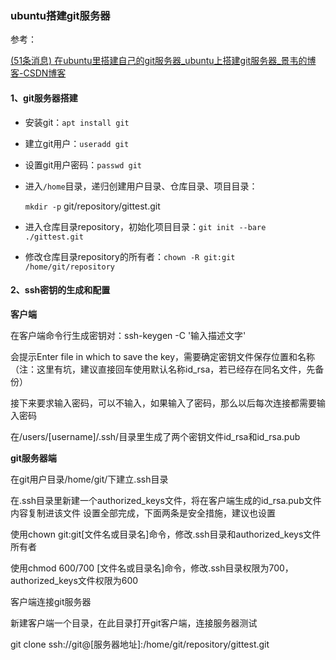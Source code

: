 ### ubuntu搭建git服务器

参考：

[(51条消息) 在ubuntu里搭建自己的git服务器_ubuntu上搭建git服务器_景韦的博客-CSDN博客](https://blog.csdn.net/jewely/article/details/104743806)

#### 1、git服务器搭建

- 安装git：`apt install git`

- 建立git用户：`useradd git`

- 设置git用户密码：`passwd git`

- 进入`/home`目录，递归创建用户目录、仓库目录、项目目录：

  `mkdir -p` git/repository/gittest.git

- 进入仓库目录repository，初始化项目目录：`git init --bare ./gittest.git`

- 修改仓库目录repository的所有者：`chown -R git:git /home/git/repository`



#### 2、ssh密钥的生成和配置

**客户端**

在客户端命令行生成密钥对：ssh-keygen -C '输入描述文字'

会提示Enter file in which to save the key，需要确定密钥文件保存位置和名称（注：这里有坑，建议直接回车使用默认名称id_rsa，若已经存在同名文件，先备份）

接下来要求输入密码，可以不输入，如果输入了密码，那么以后每次连接都需要输入密码

在/users/[username]/.ssh/目录里生成了两个密钥文件id_rsa和id_rsa.pub

**git服务器端**

在git用户目录/home/git/下建立.ssh目录

在.ssh目录里新建一个authorized_keys文件，将在客户端生成的id_rsa.pub文件内容复制进该文件
设置全部完成，下面两条是安全措施，建议也设置

使用chown git:git[文件名或目录名]命令，修改.ssh目录和authorized_keys文件所有者

使用chmod 600/700 [文件名或目录名]命令，修改.ssh目录权限为700，authorized_keys文件权限为600

客户端连接git服务器

新建客户端一个目录，在此目录打开git客户端，连接服务器测试

git clone ssh://git@[服务器地址]:/home/git/repository/gittest.git
